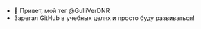 - 👋 Привет, мой тег  @GulliVerDNR
- Зарегал GitHub в учебных целях и просто буду развиваться!

<!---
GulliVerDNR/GulliVerDNR is a ✨ special ✨ repository because its `README.md` (this file) appears on your GitHub profile.
You can click the Preview link to take a look at your changes.
--->

